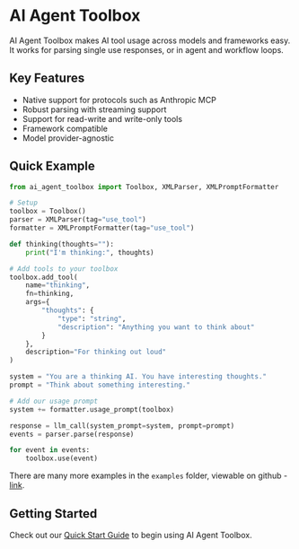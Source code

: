 # AI Agent Toolbox

AI Agent Toolbox makes AI tool usage across models and frameworks easy. It works for parsing single use responses, or in agent and workflow loops.

## Key Features

* Native support for protocols such as Anthropic MCP
* Robust parsing with streaming support
* Support for read-write and write-only tools
* Framework compatible
* Model provider-agnostic

## Quick Example

```python
from ai_agent_toolbox import Toolbox, XMLParser, XMLPromptFormatter

# Setup
toolbox = Toolbox()
parser = XMLParser(tag="use_tool")
formatter = XMLPromptFormatter(tag="use_tool")

def thinking(thoughts=""):
    print("I'm thinking:", thoughts)

# Add tools to your toolbox
toolbox.add_tool(
    name="thinking",
    fn=thinking,
    args={
        "thoughts": {
            "type": "string",
            "description": "Anything you want to think about"
        }
    },
    description="For thinking out loud"
)

system = "You are a thinking AI. You have interesting thoughts."
prompt = "Think about something interesting."

# Add our usage prompt
system += formatter.usage_prompt(toolbox)

response = llm_call(system_prompt=system, prompt=prompt)
events = parser.parse(response)

for event in events:
    toolbox.use(event)
```

There are many more examples in the `examples` folder, viewable on github - [link](https://github.com/255BITS/ai-agent-toolbox/tree/main/examples).

## Getting Started

Check out our [Quick Start Guide](getting-started/quickstart.md) to begin using AI Agent Toolbox.
